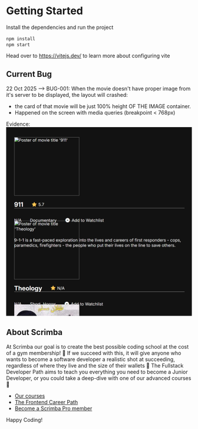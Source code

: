 # Getting Started
Install the dependencies and run the project
```
npm install
npm start
```

Head over to https://vitejs.dev/ to learn more about configuring vite

## Current Bug
22 Oct 2025 --> BUG-001: When the movie doesn't have proper image from it's server to be displayed, the layout will
crashed:
- the card of that movie will be just 100% height OF THE IMAGE container.
- Happened on the screen with media queries (breakpoint < 768px)

Evidence:
![The screenshot of the bug encountered, coded as BUG-001.](/public/images/BUG-001.png)

## About Scrimba

At Scrimba our goal is to create the best possible coding school at the cost of a gym membership! 💜
If we succeed with this, it will give anyone who wants to become a software developer a realistic shot at succeeding, regardless of where they live and the size of their wallets 🎉
The Fullstack Developer Path aims to teach you everything you need to become a Junior Developer, or you could take a deep-dive with one of our advanced courses 🚀

- [Our courses](https://scrimba.com/courses)
- [The Frontend Career Path](https://scrimba.com/fullstack-path-c0fullstack)
- [Become a Scrimba Pro member](https://scrimba.com/pricing)

Happy Coding!